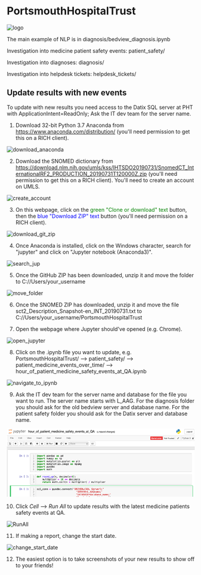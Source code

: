 # PortsmouthHospitalTrust

![logo](nhsportsmouth.png)

The main example of NLP is in diagnosis/bedview_diagnosis.ipynb

Investigation into medicine patient safety events: patient_safety/

Investigation into diagnoses: diagnosis/

Investigation into helpdesk tickets: helpdesk_tickets/

## Update results with new events

To update with new results you need access to the Datix SQL server at PHT with ApplicationIntent=ReadOnly;
Ask the IT dev team for the server name.

1. Download 32-bit Python 3.7 Anaconda from https://www.anaconda.com/distribution/ (you'll need permission to get this on a RICH client).

![download_anaconda](download_anaconda.png)

2. Download the SNOMED dictionary from https://download.nlm.nih.gov/umls/kss/IHTSDO20190731/SnomedCT_InternationalRF2_PRODUCTION_20190731T120000Z.zip
(you'll need permission to get this on a RICH client).
You'll need to create an account on UMLS.

![create_account](create_account.png)

3. On this webpage, click on the <span style="color:green"> green "Clone or download" text</span> button, then the <span style="color:blue"> blue "Download ZIP" text</span> button (you'll need permission on a RICH client).

![download_git_zip](download_git_zip.png)

4. Once Anaconda is installed, click on the Windows character, search for "jupyter" and click on "Jupyter notebook (Anaconda3)".

![search_jup](search_jupyter.png)

5. Once the GitHub ZIP has been downloaded, unzip it and move the folder to C://Users/your_username

![move_folder](move_folder.png)

6. Once the SNOMED ZIP has downloaded, unzip it and move the file sct2_Description_Snapshot-en_INT_20190731.txt to C://Users/your_username/PortsmouthHospitalTrust

7. Open the webpage where Jupyter should've opened (e.g. Chrome).

![open_jupyter](open_jupyter.png)

8. Click on the .ipynb file you want to update, e.g. PortsmouthHospitalTrust/ --> patient_safety/ --> patient_medicine_events_over_time/ --> hour_of_patient_medicine_safety_events_at_QA.ipynb

![navigate_to_ipynb](navigate_to_ipynb.PNG)

9. Ask the IT dev team for the server name and database for the file you want to run. The server name starts with L_AAG. For the diagnosis folder you should ask for the old bedview server and database name. For the patient safety folder you should ask for the Datix server and database name.

![navigate_to_ipynb](server_name.png)

10. Click _Cell_ --> _Run All_ to update results with the latest medicine patients safety events at QA.

![RunAll](RunAll.PNG)

11. If making a report, change the start date.

![change_start_date](change_start_date.PNG)

12. The easiest option is to take screenshots of your new results to show off to your friends!
